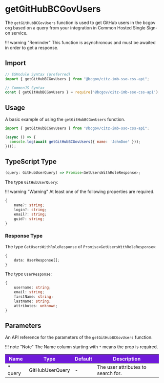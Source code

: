# getGitHubBCGovUsers

The `getGitHubBCGovUsers` function is used to get GitHub users in the bcgov org based on a query from your integration in Common Hosted Single Sign-on service.

!!! warning "Reminder"
    This function is asynchronous and must be awaited in order to get a response.

## Import

```JavaScript
// ESModule Syntax (preferred)
import { getGitHubBCGovUsers } from "@bcgov/citz-imb-sso-css-api";

// CommonJS Syntax
const { getGitHubBCGovUsers } = require('@bcgov/citz-imb-sso-css-api');
```

## Usage

A basic example of using the `getGitHubBCGovUsers` function.

```JavaScript
import { getGitHubBCGovUsers } from "@bcgov/citz-imb-sso-css-api";

(async () => {
  console.log(await getGitHubBCGovUsers({ name: 'JohnDoe' }));
})();
```

## TypeScript Type

```TypeScript
(query: GitHubUserQuery) => Promise<GetUsersWithRoleResponse>;
```

The type `GitHubUserQuery`:

!!! warning "Warning"
    At least one of the following properties are required.

```TypeScript
{
    name?: string;
    login?: string;
    email?: string;
    guid?: string;
}
```

### Response Type

The type `GetUsersWithRoleResponse` of `Promise<GetUsersWithRoleResponse>`:

```TypeScript
{
    data: UserResponse[];
}
```

The type `UserResponse`:

```TypeScript
{
    username: string;
    email: string;
    firstName: string;
    lastName: string;
    attributes: unknown;
}
```

## Parameters

An API reference for the parameters of the `getGitHubBCGovUsers` function.

!!! note "Note"
    The Name column starting with `*` means the prop is required.

<table>
  <!-- Table columns -->
  <thead>
    <tr>
      <th style="background: #6f19d9; color: white;">Name</th>
      <th style="background: #6f19d9; color: white;">Type</th>
      <th style="background: #6f19d9; color: white;">Default</th>
      <th style="background: #6f19d9; color: white;">Description</th>
    </tr>
  </thead>

  <!-- Table rows -->
  <tbody>
    <tr>
      <td>* query</td>
      <td>GitHubUserQuery</td>
      <td>-</td>
      <td>The user attributes to search for.</td>
    </tr>
  </tbody>
</table>
